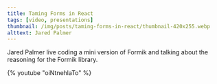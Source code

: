 ```yaml
---
title: Taming Forms in React
tags: [video, presentations]
thumbnail: /img/posts/taming-forms-in-react/thumbnail-420x255.webp
alttext: Jared Palmer
---
```


Jared Palmer live coding a mini version of Formik and talking about the reasoning for the Formik library.

{% youtube "oiNtnehlaTo" %}
